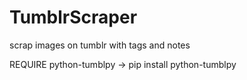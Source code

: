 TumblrScraper
=============

scrap images on tumblr with tags and notes


REQUIRE python-tumblpy   ->   pip install python-tumblpy